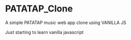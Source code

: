 # PATATAP_Clone
A simple PATATAP music web app clone using VANILLA JS

Just starting to learn vanilla javascript

